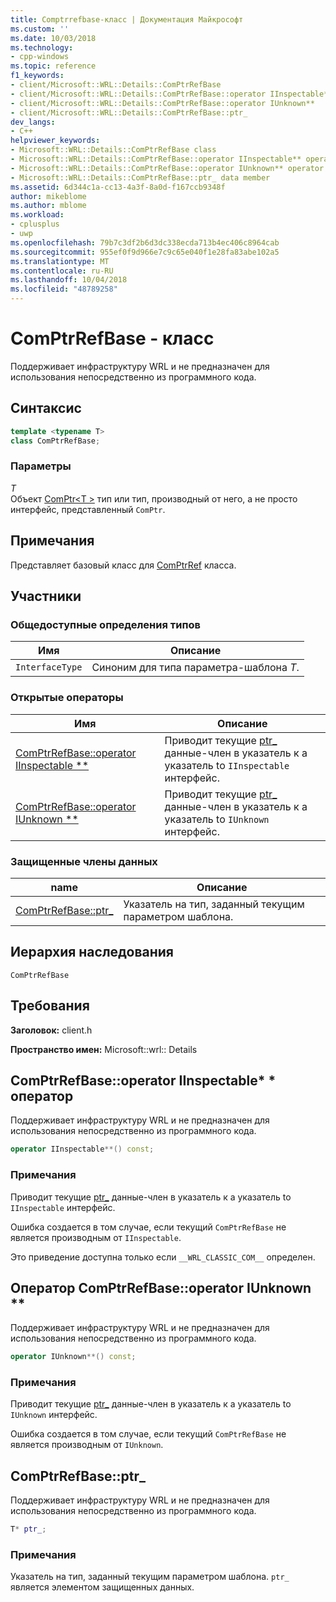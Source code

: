 ```yaml
---
title: Comptrrefbase-класс | Документация Майкрософт
ms.custom: ''
ms.date: 10/03/2018
ms.technology:
- cpp-windows
ms.topic: reference
f1_keywords:
- client/Microsoft::WRL::Details::ComPtrRefBase
- client/Microsoft::WRL::Details::ComPtrRefBase::operator IInspectable**
- client/Microsoft::WRL::Details::ComPtrRefBase::operator IUnknown**
- client/Microsoft::WRL::Details::ComPtrRefBase::ptr_
dev_langs:
- C++
helpviewer_keywords:
- Microsoft::WRL::Details::ComPtrRefBase class
- Microsoft::WRL::Details::ComPtrRefBase::operator IInspectable** operator
- Microsoft::WRL::Details::ComPtrRefBase::operator IUnknown** operator
- Microsoft::WRL::Details::ComPtrRefBase::ptr_ data member
ms.assetid: 6d344c1a-cc13-4a3f-8a0d-f167ccb9348f
author: mikeblome
ms.author: mblome
ms.workload:
- cplusplus
- uwp
ms.openlocfilehash: 79b7c3df2b6d3dc338ecda713b4ec406c8964cab
ms.sourcegitcommit: 955ef0f9d966e7c9c65e040f1e28fa83abe102a5
ms.translationtype: MT
ms.contentlocale: ru-RU
ms.lasthandoff: 10/04/2018
ms.locfileid: "48789258"
---
```

# <a name="comptrrefbase-class"></a>ComPtrRefBase - класс

Поддерживает инфраструктуру WRL и не предназначен для использования непосредственно из программного кода.

## <a name="syntax"></a>Синтаксис

```cpp
template <typename T>
class ComPtrRefBase;
```

### <a name="parameters"></a>Параметры

*T*<br/>
Объект [ComPtr\<T >](../windows/comptr-class.md) тип или тип, производный от него, а не просто интерфейс, представленный `ComPtr`.

## <a name="remarks"></a>Примечания

Представляет базовый класс для [ComPtrRef](../windows/comptrref-class.md) класса.

## <a name="members"></a>Участники

### <a name="public-typedefs"></a>Общедоступные определения типов

Имя            | Описание
--------------- | -------------------------------------------------
`InterfaceType` | Синоним для типа параметра-шаблона *T*.

### <a name="public-operators"></a>Открытые операторы

Имя                                                                       | Описание
-------------------------------------------------------------------------- | -----------------------------------------------------------------------------------------------------
[ComPtrRefBase::operator IInspectable **](#operator-iinspectable-star-star) | Приводит текущие [ptr_](#ptr) данные-член в указатель к a указатель to `IInspectable` интерфейс.
[ComPtrRefBase::operator IUnknown **](#operator-iunknown-star-star)         | Приводит текущие [ptr_](#ptr) данные-член в указатель к a указатель to `IUnknown` интерфейс.

### <a name="protected-data-members"></a>Защищенные члены данных

name                        | Описание
--------------------------- | ----------------------------------------------------------------
[ComPtrRefBase::ptr_](#ptr) | Указатель на тип, заданный текущим параметром шаблона.

## <a name="inheritance-hierarchy"></a>Иерархия наследования

`ComPtrRefBase`

## <a name="requirements"></a>Требования

**Заголовок:** client.h

**Пространство имен:** Microsoft::wrl:: Details

## <a name="operator-iinspectable-star-star"></a>ComPtrRefBase::operator IInspectable\* \* оператор

Поддерживает инфраструктуру WRL и не предназначен для использования непосредственно из программного кода.

```cpp
operator IInspectable**() const;
```

### <a name="remarks"></a>Примечания

Приводит текущие [ptr_](#ptr) данные-член в указатель к a указатель to `IInspectable` интерфейс.

Ошибка создается в том случае, если текущий `ComPtrRefBase` не является производным от `IInspectable`.

Это приведение доступна только если `__WRL_CLASSIC_COM__` определен.

## <a name="operator-iunknown-star-star"></a>Оператор ComPtrRefBase::operator IUnknown **

Поддерживает инфраструктуру WRL и не предназначен для использования непосредственно из программного кода.

```cpp
operator IUnknown**() const;
```

### <a name="remarks"></a>Примечания

Приводит текущие [ptr_](#ptr) данные-член в указатель к a указатель to `IUnknown` интерфейс.

Ошибка создается в том случае, если текущий `ComPtrRefBase` не является производным от `IUnknown`.

## <a name="ptr"></a>ComPtrRefBase::ptr_

Поддерживает инфраструктуру WRL и не предназначен для использования непосредственно из программного кода.

```cpp
T* ptr_;
```

### <a name="remarks"></a>Примечания

Указатель на тип, заданный текущим параметром шаблона. `ptr_` является элементом защищенных данных.
